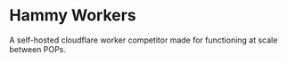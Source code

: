 # Hammy Workers

A self-hosted cloudflare worker competitor made for functioning at scale between POPs.
